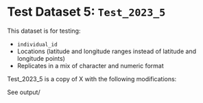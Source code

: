 
# Test Dataset 5: `Test_2023_5`

This dataset is for testing:
- `individual_id`
- Locations (latitude and longitude ranges instead of latitude and longitude points)
- Replicates in a mix of character and numeric format

Test_2023_5 is a copy of X with the following modifications:

See output/